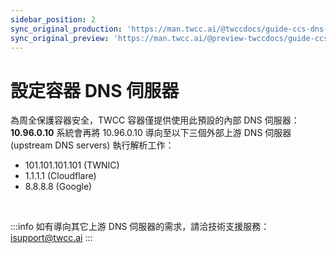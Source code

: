 ```yaml
---
sidebar_position: 2
sync_original_production: 'https://man.twcc.ai/@twccdocs/guide-ccs-dns-zh' 
sync_original_preview: 'https://man.twcc.ai/@preview-twccdocs/guide-ccs-dns-zh' 
---
```


# 設定容器 DNS 伺服器

為周全保護容器安全，TWCC 容器僅提供使用此預設的內部 DNS 伺服器：**10.96.0.10**
系統會再將 10.96.0.10 導向至以下三個外部上游 DNS 伺服器 (upstream DNS servers) 執行解析工作： 

- 101.101.101.101 (TWNIC)
- 1.1.1.1 (Cloudflare)
- 8.8.8.8 (Google)

<br/>

:::info
如有導向其它上游 DNS 伺服器的需求，請洽技術支援服務： isupport@twcc.ai
:::